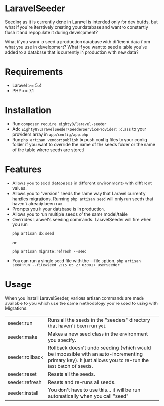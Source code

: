 # LaravelSeeder

Seeding as it is currently done in Laravel is intended only for dev builds, but what if you're iteratively creating your database and want to constantly flush it and repopulate it during development? 

What if you want to seed a production database with different data from what you use in development? What if you want to seed a table you've added to a database that is currently in production with new data?

Requirements
============

- Laravel >= 5.4
- PHP >= 7.1

Installation
============

- Run ```composer require eighty8/laravel-seeder```
- Add ```Eighty8\LaravelSeeder\SeederServiceProvider::class``` to your providers array in ```app/config/app.php```
- Run ```php artisan vendor:publish``` to push config files to your config folder if you want to override the name of the seeds folder or the name of the table where seeds are stored

Features
============

- Allows you to seed databases in different environments with different values.
- Allows you to "version" seeds the same way that Laravel currently handles migrations. Running ```php artisan seed``` will only run seeds that haven't already been run.
- Prompts you if your database is in production.
- Allows you to run multiple seeds of the same model/table
- Overrides Laravel's seeding commands. LaravelSeeder will fire when you run
    ```
    php artisan db:seed
    ```
     or
    ```
    php artisan migrate:refresh --seed
    ```
- You can run a single seed file with the --file option.
    ```php artisan seed:run --file=seed_2015_05_27_030017_UserSeeder```

Usage
============
When you install LaravelSeeder, various artisan commands are made available to you which use the same methodology you're used to using with Migrations.

<table>
<tr><td>seeder:run</td><td>Runs all the seeds in the "seeders" directory that haven't been run yet.</td></tr>
<tr><td>seeder:make</td><td>Makes a new seed class in the environment you specify.</td></tr>
<tr><td>seeder:rollback</td><td>Rollback doesn't undo seeding (which would be impossible with an auto-incrementing primary key). It just allows you to re-run the last batch of seeds.</td></tr>
<tr><td>seeder:reset</td><td>Resets all the seeds.</td></tr>
<tr><td>seeder:refresh</td><td>Resets and re-runs all seeds.</td></tr>
<tr><td>seeder:install</td><td>You don't have to use this... it will be run automatically when you call "seed"</td></tr>
</table>